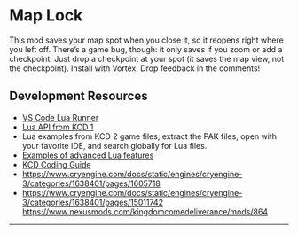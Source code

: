 [//]: # (DO NOT EDIT: This file has been autogenerated, any changes will be overwritten)
# Map Lock

This mod saves your map spot when you close it, so it reopens right where you left off. There’s a game bug, though: it only saves if you zoom or add a checkpoint. Just drop a checkpoint at your spot (it saves the map view, not the checkpoint). Install with Vortex. Drop feedback in the comments!

## Development Resources
- [VS Code Lua Runner](https://www.nexusmods.com/kingdomcomedeliverance2/mods/459)
- [Lua API from KCD 1](https://warhorse.nexusmods.com/)
- Lua examples from KCD 2 game files; extract the PAK files, open with your favorite IDE, and search globally for Lua files.
- [Examples of advanced Lua features](https://benjaminfoo.github.io/Architect/constructions)
- [KCD Coding Guide](https://github.com/benjaminfoo/kcd_coding_guide)
- https://www.cryengine.com/docs/static/engines/cryengine-3/categories/1638401/pages/1605718
- https://www.cryengine.com/docs/static/engines/cryengine-3/categories/1638401/pages/15011742
https://www.nexusmods.com/kingdomcomedeliverance/mods/864

***

[//]: # (DO NOT EDIT: This file has been autogenerated, any changes will be overwritten)
